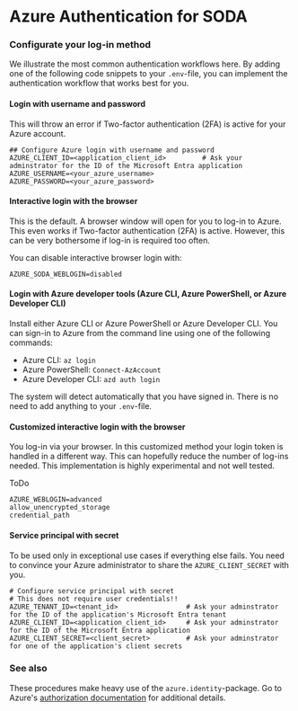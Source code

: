 # Azure Authentication for SODA

### Configurate your log-in method

We illustrate the most common authentication workflows here. By adding one of the following code snippets to 
your `.env`-file, you can implement the authentication workflow that works best for you.

#### Login with username and password

This will throw an error if Two-factor authentication (2FA) is active for your Azure account.

```
## Configure Azure login with username and password
AZURE_CLIENT_ID=<application_client_id> 	    # Ask your adminstrator for the ID of the Microsoft Entra application
AZURE_USERNAME=<your_azure_username>        
AZURE_PASSWORD=<your_azure_password>
```

#### Interactive login with the browser

This is the default. A browser window will open for you to log-in to Azure. This even works if Two-factor 
authentication (2FA) is active. However, this can be very bothersome if log-in is required too often.

You can disable interactive browser login with:

```
AZURE_SODA_WEBLOGIN=disabled
```

#### Login with Azure developer tools (Azure CLI, Azure PowerShell, or Azure Developer CLI)

Install either Azure CLI or Azure PowerShell or Azure Developer CLI. 
You can sign-in to Azure from the command line using one of the following commands:

- Azure CLI: `az login`
- Azure PowerShell: `Connect-AzAccount`
- Azure Developer CLI: `azd auth login`

The system will detect automatically that you have signed in. There is no need to add anything to your `.env`-file.

#### Customized interactive login with the browser

You log-in via your browser. In this customized method your login token is handled in a different way.
This can hopefully reduce the number of log-ins needed. This implementation is highly experimental and not well tested.

ToDo
```
AZURE_WEBLOGIN=advanced
allow_unencrypted_storage
credential_path
```

#### Service principal with secret

To be used only in exceptional use cases if everything else fails. 
You need to convince your Azure administrator to share the `AZURE_CLIENT_SECRET` with you.

```
# Configure service principal with secret
# This does not require user credentials!!
AZURE_TENANT_ID=<tenant_id>                 # Ask your adminstrator for the ID of the application's Microsoft Entra tenant
AZURE_CLIENT_ID=<application_client_id>     # Ask your adminstrator for the ID of the Microsoft Entra application
AZURE_CLIENT_SECRET=<client_secret>         # Ask your adminstrator for one of the application's client secrets
```

### See also

These procedures make heavy use of the `azure.identity`-package. Go to Azure's [authorization documentation](https://learn.microsoft.com/en-us/azure/developer/python/sdk/authentication-overview) for additional details. 